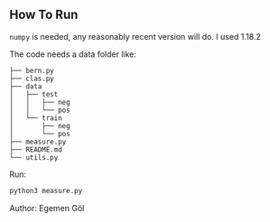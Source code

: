 ## How To Run
`numpy` is needed, any reasonably recent version will do. I used 1.18.2

The code needs a data folder like:
```
├── bern.py
├── clas.py
├── data
│   ├── test
│   │   ├── neg
│   │   └── pos
│   └── train
│       ├── neg
│       └── pos
├── measure.py
├── README.md
└── utils.py
```

Run:
```sh
python3 measure.py
```

Author: Egemen Göl